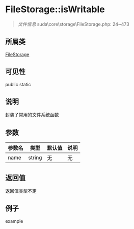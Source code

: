 # FileStorage::isWritable

> *文件信息* suda\core\storage\FileStorage.php: 24~473
## 所属类 

[FileStorage](../FileStorage.md)

## 可见性

  public  static
## 说明

封装了常用的文件系统函数

## 参数

| 参数名 | 类型 | 默认值 | 说明 |
|--------|-----|-------|-------|
| name |  string | 无 | 无 |

## 返回值
返回值类型不定

## 例子

example
